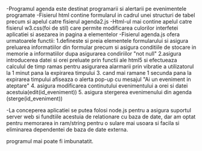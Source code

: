 -Programul agenda este destinat programarii si alertarii pe evenimentele programate
-Fisierul html contine formularul in cadrul unei structuri de tabel precum si apelul catre 
fisierul agenda2.js
-Html-ul mai contine apelul catre fisierul w3.css(foi de stil) care permite modificarea 
culorilor interfetei aplicatiei si asezarea in pagina a elementelor
-Fisierul agenda.js ofera urmatoarele functii:
    1.defineste si preia elementele formularului si asigura preluarea informatiilor din formular precum 
	si asigura conditiile de stocare in memorie a informatiilor dupa asigurarea condiriilor "not null"
	2.asigura introducerea datei si orei preluate prin functii ale html5 si efectueaza calculul de timp ramas
	pentru asigurarea alarmarii prin vibratie a utilizatorul la 1 minut pana la expirarea timpului
	3. cand mai ramane 1 secunda pana la expirarea timpului afiseaza o alerta pop-up cu mesajul "Ai un eveniment in ateptare"
	4. asigura modificarea continutului evenimentului a orei si datei acestuia(edit(id_eveniment))
	5. asigura stergerea evenimenului din agenda (sterge(id_eveniment))
	
-La conceperea aplicatiei se putea folosi node.js pentru a asigura suportul server web si fundtiile acestuia de relationare cu baza de date, 
dar am optat pentru memorarea in ram/string pentru o sulare mai usoara si facila si eliminarea dependentei de baza de date externa.

programul mai poate fi imbunatatit.
